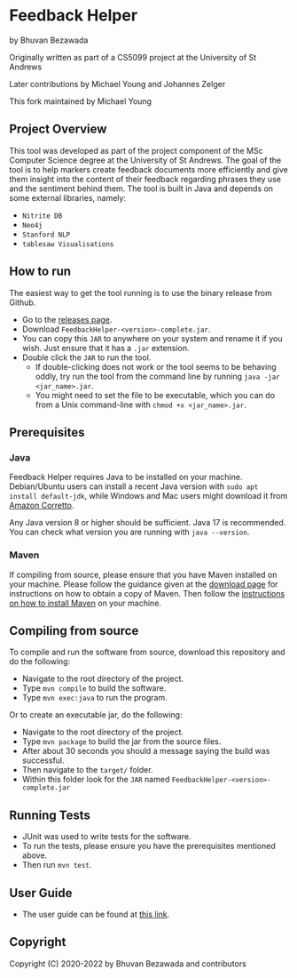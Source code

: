 # Feedback Helper
by Bhuvan Bezawada

Originally written as part of a CS5099 project at the University of St Andrews

Later contributions by Michael Young and Johannes Zelger

This fork maintained by Michael Young

## Project Overview
This tool was developed as part of the project component of the MSc Computer Science degree at the University of St Andrews.
The goal of the tool is to help markers create feedback documents more efficiently and give them insight into the content of their feedback regarding phrases they use and the sentiment behind them.
The tool is built in Java and depends on some external libraries, namely:
- `Nitrite DB`
- `Neo4j`
- `Stanford NLP`
- `tablesaw Visualisations`

## How to run
The easiest way to get the tool running is to use the binary release from Github.
- Go to the [releases page](https://github.com/mtorpey/FeedbackHelper/releases).
- Download `FeedbackHelper-<version>-complete.jar`.
- You can copy this `JAR` to anywhere on your system and rename it if you wish. Just ensure that it has a `.jar` extension.
- Double click the `JAR` to run the tool.
    - If double-clicking does not work or the tool seems to be behaving oddly, try run the tool from the command line by running `java -jar <jar_name>.jar`.
    - You might need to set the file to be executable, which you can do from a Unix command-line with `chmod +x <jar_name>.jar`.

## Prerequisites
### Java
Feedback Helper requires Java to be installed on your machine.  Debian/Ubuntu users can install a recent Java version with `sudo apt install default-jdk`, while Windows and Mac users might download it from [Amazon Corretto](https://aws.amazon.com/corretto/).

Any Java version 8 or higher should be sufficient.  Java 17 is recommended.  You can check what version you are running with `java --version`.

### Maven
If compiling from source, please ensure that you have Maven installed on your machine. Please follow the guidance given at the [download page](https://maven.apache.org/download.cgi) for instructions on how to obtain a copy of Maven.
Then follow the [instructions on how to install Maven](https://maven.apache.org/install.html) on your machine.

## Compiling from source
To compile and run the software from source, download this repository and do the following:
- Navigate to the root directory of the project.
- Type `mvn compile` to build the software.
- Type `mvn exec:java` to run the program.

Or to create an executable jar, do the following:
- Navigate to the root directory of the project.
- Type `mvn package` to build the jar from the source files.
- After about 30 seconds you should a message saying the build was successful.
- Then navigate to the `target/` folder.
- Within this folder look for the `JAR` named `FeedbackHelper-<version>-complete.jar`

## Running Tests
- JUnit was used to write tests for the software.
- To run the tests, please ensure you have the prerequisites mentioned above.
- Then run `mvn test`.

## User Guide
- The user guide can be found at [this link](https://drive.google.com/file/d/1UgDoxDrzht1C-oGnEB52T9OMwwsOnGq9/view).

## Copyright
Copyright (C) 2020-2022 by Bhuvan Bezawada and contributors
